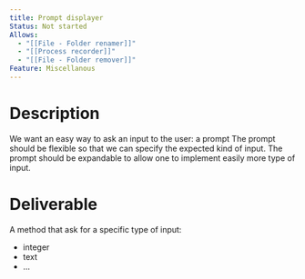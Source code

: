 ```yaml
---
title: Prompt displayer
Status: Not started
Allows:
  - "[[File - Folder renamer]]"
  - "[[Process recorder]]"
  - "[[File - Folder remover]]"
Feature: Miscellanous
---
```

# Description
We want an easy way to ask an input to the user: a prompt
The prompt should be flexible so that we can specify the expected kind of input.
The prompt should be expandable to allow one to implement easily more type of input.
# Deliverable
A method that ask for a specific type of input:
- integer
- text
- …